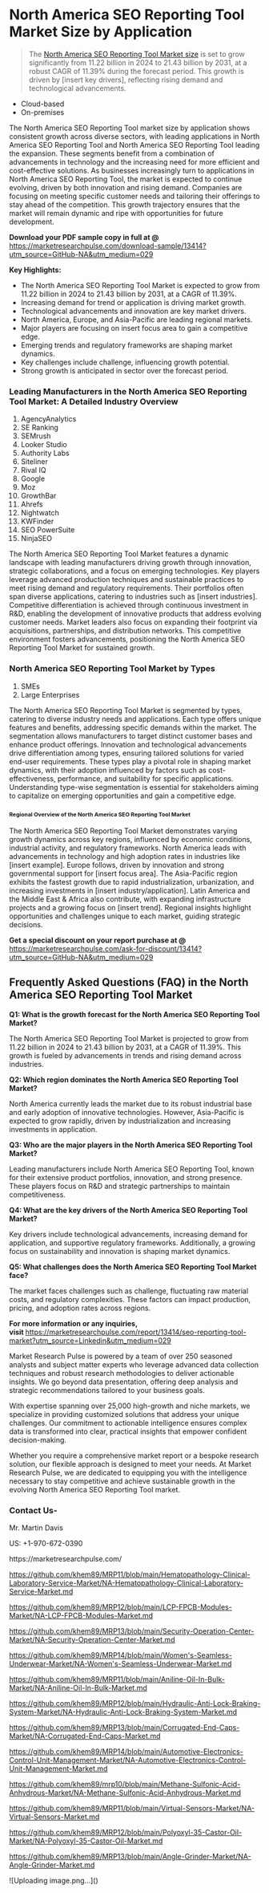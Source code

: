 <h1>North America SEO Reporting Tool Market&nbsp;Size by Application</h1><blockquote><p>The <a href="https://marketresearchpulse.com/download-sample/13414?utm_source=GitHub-NA&amp;utm_medium=029">North America SEO Reporting Tool Market size</a> is set to grow significantly from 11.22 billion in 2024 to 21.43 billion by 2031, at a robust CAGR of 11.39% during the forecast period. This growth is driven by [insert key drivers], reflecting rising demand and technological advancements.</p></blockquote><ul><li>Cloud-based<li> On-premises</li></ul><p>The North America SEO Reporting Tool market size by application shows consistent growth across diverse sectors, with leading applications in North America SEO Reporting Tool and North America SEO Reporting Tool leading the expansion. These segments benefit from a combination of advancements in technology and the increasing need for more efficient and cost-effective solutions. As businesses increasingly turn to applications in North America SEO Reporting Tool, the market is expected to continue evolving, driven by both innovation and rising demand. Companies are focusing on meeting specific customer needs and tailoring their offerings to stay ahead of the competition. This growth trajectory ensures that the market will remain dynamic and ripe with opportunities for future development.</p><p><strong>Download your PDF sample copy in full at @ </strong><a href="https://marketresearchpulse.com/download-sample/13414?utm_source=GitHub-NA&amp;utm_medium=029">https://marketresearchpulse.com/download-sample/13414?utm_source=GitHub-NA&amp;utm_medium=029</a></p><p><strong>Key Highlights: </strong></p><ul><li>The North America SEO Reporting Tool Market is expected to grow from 11.22 billion in 2024 to 21.43 billion by 2031, at a CAGR of 11.39%.</li><li>Increasing demand for trend or application is driving market growth.</li><li>Technological advancements and innovation are key market drivers.</li><li>North America, Europe, and Asia-Pacific are leading regional markets.</li><li>Major players are focusing on insert focus area to gain a competitive edge.</li><li>Emerging trends and regulatory frameworks are shaping market dynamics.</li><li>Key challenges include challenge, influencing growth potential.</li><li>Strong growth is anticipated in sector over the forecast period.</li></ul><h3>Leading Manufacturers in the North America SEO Reporting Tool Market: A Detailed Industry Overview</h3><ol><li>AgencyAnalytics</li><li>SE Ranking</li><li>SEMrush</li><li>Looker Studio</li><li>Authority Labs</li><li>Siteliner</li><li>Rival IQ</li><li>Google</li><li>Moz</li><li>GrowthBar</li><li>Ahrefs</li><li>Nightwatch</li><li>KWFinder</li><li>SEO PowerSuite</li><li>NinjaSEO</li></ol><div class="flex max-w-full flex-col flex-grow"><div class="min-h-8 text-message flex w-full flex-col items-end gap-2 whitespace-normal break-words [.text-message+&amp;]:mt-5" dir="auto" data-message-author-role="assistant" data-message-id="fd8432e4-4910-450d-b182-61b7bfb0a01f" data-message-model-slug="gpt-4o"><div class="flex w-full flex-col gap-1 empty:hidden first:pt-[3px]"><div class="markdown prose w-full break-words dark:prose-invert light"><p>The North America SEO Reporting Tool Market features a dynamic landscape with leading manufacturers driving growth through innovation, strategic collaborations, and a focus on emerging technologies. Key players leverage advanced production techniques and sustainable practices to meet rising demand and regulatory requirements. Their portfolios often span diverse applications, catering to industries such as [insert industries]. Competitive differentiation is achieved through continuous investment in R&amp;D, enabling the development of innovative products that address evolving customer needs. Market leaders also focus on expanding their footprint via acquisitions, partnerships, and distribution networks. This competitive environment fosters advancements, positioning the North America SEO Reporting Tool Market for sustained growth.</p></div></div></div></div><h3>North America SEO Reporting Tool Market by Types</h3><ol><li>SMEs<li> Large Enterprises</li></ol><div class="flex max-w-full flex-col flex-grow"><div class="min-h-8 text-message flex w-full flex-col items-end gap-2 whitespace-normal break-words [.text-message+&amp;]:mt-5" dir="auto" data-message-author-role="assistant" data-message-id="084470be-0bb7-4664-bddf-5156b4f41249" data-message-model-slug="gpt-4o-mini"><div class="flex w-full flex-col gap-1 empty:hidden first:pt-[3px]"><div class="markdown prose w-full break-words dark:prose-invert light"><p>The North America SEO Reporting Tool Market is segmented by types, catering to diverse industry needs and applications. Each type offers unique features and benefits, addressing specific demands within the market. The segmentation allows manufacturers to target distinct customer bases and enhance product offerings. Innovation and technological advancements drive differentiation among types, ensuring tailored solutions for varied end-user requirements. These types play a pivotal role in shaping market dynamics, with their adoption influenced by factors such as cost-effectiveness, performance, and suitability for specific applications. Understanding type-wise segmentation is essential for stakeholders aiming to capitalize on emerging opportunities and gain a competitive edge.</p></div></div></div></div><h3><span style="font-size: 11px;">Regional Overview of the North America SEO Reporting Tool Market</span></h3><div class="flex max-w-full flex-col flex-grow"><div class="min-h-8 text-message flex w-full flex-col items-end gap-2 whitespace-normal break-words [.text-message+&amp;]:mt-5" dir="auto" data-message-author-role="assistant" data-message-id="e9038762-ce64-4e30-91c9-9bd413514231" data-message-model-slug="gpt-4o-mini"><div class="flex w-full flex-col gap-1 empty:hidden first:pt-[3px]"><div class="markdown prose w-full break-words dark:prose-invert light"><p>The North America SEO Reporting Tool Market demonstrates varying growth dynamics across key regions, influenced by economic conditions, industrial activity, and regulatory frameworks. North America leads with advancements in technology and high adoption rates in industries like [insert example]. Europe follows, driven by innovation and strong governmental support for [insert focus area]. The Asia-Pacific region exhibits the fastest growth due to rapid industrialization, urbanization, and increasing investments in [insert industry/application]. Latin America and the Middle East &amp; Africa also contribute, with expanding infrastructure projects and a growing focus on [insert trend]. Regional insights highlight opportunities and challenges unique to each market, guiding strategic decisions.</p></div></div></div></div><p><strong>Get a special discount on your report purchase at @ </strong><a href="https://marketresearchpulse.com/ask-for-discount/13414?utm_source=GitHub-NA&amp;utm_medium=029">https://marketresearchpulse.com/ask-for-discount/13414?utm_source=GitHub-NA&amp;utm_medium=029</a></p><h2>Frequently Asked Questions (FAQ) in the North America SEO Reporting Tool Market</h2><p><strong>Q1: What is the growth forecast for the North America SEO Reporting Tool Market?</strong></p><p>The North America SEO Reporting Tool Market is projected to grow from 11.22 billion in 2024 to 21.43 billion by 2031, at a CAGR of 11.39%. This growth is fueled by advancements in trends and rising demand across industries.</p><p><strong>Q2: Which region dominates the North America SEO Reporting Tool Market?</strong></p><p>North America currently leads the market due to its robust industrial base and early adoption of innovative technologies. However, Asia-Pacific is expected to grow rapidly, driven by industrialization and increasing investments in application.</p><p><strong>Q3: Who are the major players in the North America SEO Reporting Tool Market?</strong></p><p>Leading manufacturers include North America SEO Reporting Tool, known for their extensive product portfolios, innovation, and strong presence. These players focus on R&amp;D and strategic partnerships to maintain competitiveness.</p><p><strong>Q4: What are the key drivers of the North America SEO Reporting Tool Market?</strong></p><p>Key drivers include technological advancements, increasing demand for application, and supportive regulatory frameworks. Additionally, a growing focus on sustainability and innovation is shaping market dynamics.</p><p><strong>Q5: What challenges does the North America SEO Reporting Tool Market face?</strong></p><p>The market faces challenges such as challenge, fluctuating raw material costs, and regulatory complexities. These factors can impact production, pricing, and adoption rates across regions.</p><p><strong>For more information or any inquiries, visit&nbsp;</strong><a href="https://marketresearchpulse.com/report/13414/seo-reporting-tool-market?utm_source=Linkedin&utm_medium=029">https://marketresearchpulse.com/report/13414/seo-reporting-tool-market?utm_source=Linkedin&utm_medium=029</a></p><p>Market Research Pulse is powered by a team of over 250 seasoned analysts and subject matter experts who leverage advanced data collection techniques and robust research methodologies to deliver actionable insights. We go beyond data presentation, offering deep analysis and strategic recommendations tailored to your business goals.</p><p>With expertise spanning over 25,000 high-growth and niche markets, we specialize in providing customized solutions that address your unique challenges. Our commitment to actionable intelligence ensures complex data is transformed into clear, practical insights that empower confident decision-making.</p><p>Whether you require a comprehensive market report or a bespoke research solution, our flexible approach is designed to meet your needs. At Market Research Pulse, we are dedicated to equipping you with the intelligence necessary to stay competitive and achieve sustainable growth in the evolving North America SEO Reporting Tool market.</p><h3><strong>Contact Us-</strong></h3><p>Mr. Martin Davis</p><p>US: +1-970-672-0390</p><p>https://marketresearchpulse.com/</p><p><a href="https://github.com/khem89/MRP11/blob/main/Hematopathology-Clinical-Laboratory-Service-Market/NA-Hematopathology-Clinical-Laboratory-Service-Market.md">https://github.com/khem89/MRP11/blob/main/Hematopathology-Clinical-Laboratory-Service-Market/NA-Hematopathology-Clinical-Laboratory-Service-Market.md</a></p><p><a href="https://github.com/khem89/MRP12/blob/main/LCP-FPCB-Modules-Market/NA-LCP-FPCB-Modules-Market.md">https://github.com/khem89/MRP12/blob/main/LCP-FPCB-Modules-Market/NA-LCP-FPCB-Modules-Market.md</a></p><p><a href="https://github.com/khem89/MRP13/blob/main/Security-Operation-Center-Market/NA-Security-Operation-Center-Market.md">https://github.com/khem89/MRP13/blob/main/Security-Operation-Center-Market/NA-Security-Operation-Center-Market.md</a></p><p><a href="https://github.com/khem89/MRP14/blob/main/Women's-Seamless-Underwear-Market/NA-Women's-Seamless-Underwear-Market.md">https://github.com/khem89/MRP14/blob/main/Women's-Seamless-Underwear-Market/NA-Women's-Seamless-Underwear-Market.md</a></p><p><a href="https://github.com/khem89/MRP11/blob/main/Aniline-Oil-In-Bulk-Market/NA-Aniline-Oil-In-Bulk-Market.md">https://github.com/khem89/MRP11/blob/main/Aniline-Oil-In-Bulk-Market/NA-Aniline-Oil-In-Bulk-Market.md</a></p><p><a href="https://github.com/khem89/MRP12/blob/main/Hydraulic-Anti-Lock-Braking-System-Market/NA-Hydraulic-Anti-Lock-Braking-System-Market.md">https://github.com/khem89/MRP12/blob/main/Hydraulic-Anti-Lock-Braking-System-Market/NA-Hydraulic-Anti-Lock-Braking-System-Market.md</a></p><p><a href="https://github.com/khem89/MRP13/blob/main/Corrugated-End-Caps-Market/NA-Corrugated-End-Caps-Market.md">https://github.com/khem89/MRP13/blob/main/Corrugated-End-Caps-Market/NA-Corrugated-End-Caps-Market.md</a></p><p><a href="https://github.com/khem89/MRP14/blob/main/Automotive-Electronics-Control-Unit-Management-Market/NA-Automotive-Electronics-Control-Unit-Management-Market.md">https://github.com/khem89/MRP14/blob/main/Automotive-Electronics-Control-Unit-Management-Market/NA-Automotive-Electronics-Control-Unit-Management-Market.md</a></p><p><a href="https://github.com/khem89/mrp10/blob/main/Methane-Sulfonic-Acid-Anhydrous-Market/NA-Methane-Sulfonic-Acid-Anhydrous-Market.md">https://github.com/khem89/mrp10/blob/main/Methane-Sulfonic-Acid-Anhydrous-Market/NA-Methane-Sulfonic-Acid-Anhydrous-Market.md</a></p><p><a href="https://github.com/khem89/MRP11/blob/main/Virtual-Sensors-Market/NA-Virtual-Sensors-Market.md">https://github.com/khem89/MRP11/blob/main/Virtual-Sensors-Market/NA-Virtual-Sensors-Market.md</a></p><p><a href="https://github.com/khem89/MRP12/blob/main/Polyoxyl-35-Castor-Oil-Market/NA-Polyoxyl-35-Castor-Oil-Market.md">https://github.com/khem89/MRP12/blob/main/Polyoxyl-35-Castor-Oil-Market/NA-Polyoxyl-35-Castor-Oil-Market.md</a></p><p><a href="https://github.com/khem89/MRP13/blob/main/Angle-Grinder-Market/NA-Angle-Grinder-Market.md">https://github.com/khem89/MRP13/blob/main/Angle-Grinder-Market/NA-Angle-Grinder-Market.md</a></p>
![Uploading image.png…]()
